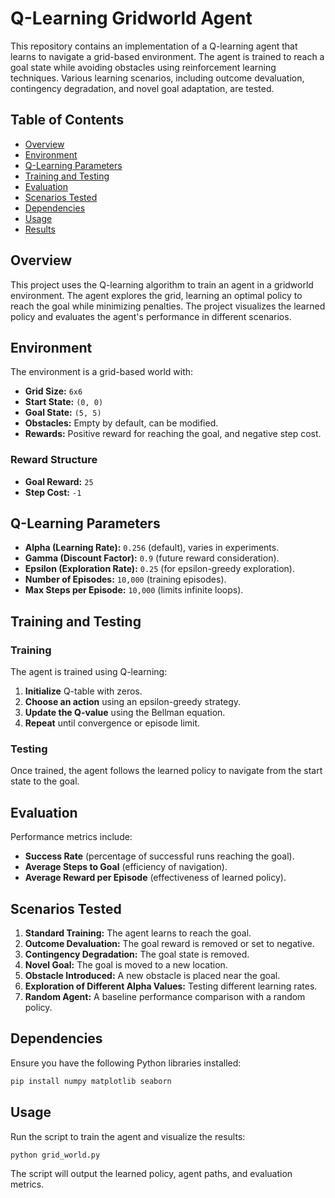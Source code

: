 # Q-Learning Gridworld Agent

This repository contains an implementation of a Q-learning agent that learns to navigate a grid-based environment. The agent is trained to reach a goal state while avoiding obstacles using reinforcement learning techniques. Various learning scenarios, including outcome devaluation, contingency degradation, and novel goal adaptation, are tested.

## Table of Contents
- [Overview](#overview)
- [Environment](#environment)
- [Q-Learning Parameters](#q-learning-parameters)
- [Training and Testing](#training-and-testing)
- [Evaluation](#evaluation)
- [Scenarios Tested](#scenarios-tested)
- [Dependencies](#dependencies)
- [Usage](#usage)
- [Results](#results)

## Overview
This project uses the Q-learning algorithm to train an agent in a gridworld environment. The agent explores the grid, learning an optimal policy to reach the goal while minimizing penalties. The project visualizes the learned policy and evaluates the agent's performance in different scenarios.

## Environment
The environment is a grid-based world with:
- **Grid Size:** `6x6`
- **Start State:** `(0, 0)`
- **Goal State:** `(5, 5)`
- **Obstacles:** Empty by default, can be modified.
- **Rewards:** Positive reward for reaching the goal, and negative step cost.

### Reward Structure
- **Goal Reward:** `25`
- **Step Cost:** `-1`

## Q-Learning Parameters
- **Alpha (Learning Rate):** `0.256` (default), varies in experiments.
- **Gamma (Discount Factor):** `0.9` (future reward consideration).
- **Epsilon (Exploration Rate):** `0.25` (for epsilon-greedy exploration).
- **Number of Episodes:** `10,000` (training episodes).
- **Max Steps per Episode:** `10,000` (limits infinite loops).

## Training and Testing
### Training
The agent is trained using Q-learning:
1. **Initialize** Q-table with zeros.
2. **Choose an action** using an epsilon-greedy strategy.
3. **Update the Q-value** using the Bellman equation.
4. **Repeat** until convergence or episode limit.

### Testing
Once trained, the agent follows the learned policy to navigate from the start state to the goal.

## Evaluation
Performance metrics include:
- **Success Rate** (percentage of successful runs reaching the goal).
- **Average Steps to Goal** (efficiency of navigation).
- **Average Reward per Episode** (effectiveness of learned policy).

## Scenarios Tested
1. **Standard Training:** The agent learns to reach the goal.
2. **Outcome Devaluation:** The goal reward is removed or set to negative.
3. **Contingency Degradation:** The goal state is removed.
4. **Novel Goal:** The goal is moved to a new location.
5. **Obstacle Introduced:** A new obstacle is placed near the goal.
6. **Exploration of Different Alpha Values:** Testing different learning rates.
7. **Random Agent:** A baseline performance comparison with a random policy.

## Dependencies
Ensure you have the following Python libraries installed:
```bash
pip install numpy matplotlib seaborn
```

## Usage
Run the script to train the agent and visualize the results:
```bash
python grid_world.py
```
The script will output the learned policy, agent paths, and evaluation metrics.

